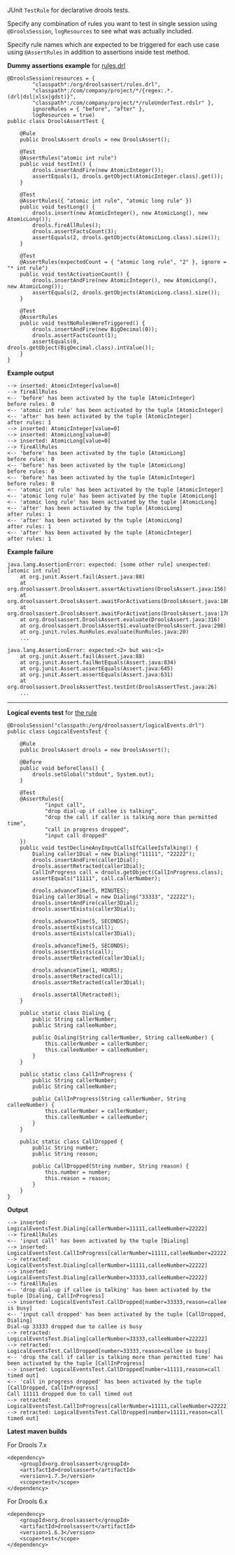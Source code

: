 JUnit `TestRule` for declarative drools tests.  

Specify any combination of rules you want to test in single session using `@DroolsSession`, `logResources` to see what was actually included.  

Specify rule names which are expected to be triggered for each use case using `@AssertRules` in addition to assertions inside test method.

**Dummy assertions example** for <a href="https://github.com/droolsassert/droolsassert/blob/master/src/test/resources/org/droolsassert/rules.drl">rules.drl</a>

	@DroolsSession(resources = {
			"classpath*:/org/droolsassert/rules.drl",
			"classpath*:/com/company/project/*/{regex:.*.(drl|dsl|xlsx|gdst)}",
			"classpath*:/com/company/project/*/ruleUnderTest.rdslr" },
			ignoreRules = { "before", "after" },
			logResources = true)
	public class DroolsAssertTest {
	
		@Rule
		public DroolsAssert drools = new DroolsAssert();
	
		@Test
		@AssertRules("atomic int rule")
		public void testInt() {
			drools.insertAndFire(new AtomicInteger());
			assertEquals(1, drools.getObject(AtomicInteger.class).get());
		}
	
		@Test
		@AssertRules({ "atomic int rule", "atomic long rule" })
		public void testLong() {
			drools.insert(new AtomicInteger(), new AtomicLong(), new AtomicLong());
			drools.fireAllRules();
			drools.assertFactsCount(3);
			assertEquals(2, drools.getObjects(AtomicLong.class).size());
		}
	
		@Test
		@AssertRules(expectedCount = { "atomic long rule", "2" }, ignore = "* int rule")
		public void testActivationCount() {
			drools.insertAndFire(new AtomicInteger(), new AtomicLong(), new AtomicLong());
			assertEquals(2, drools.getObjects(AtomicLong.class).size());
		}
	
		@Test
		@AssertRules
		public void testNoRulesWereTriggered() {
			drools.insertAndFire(new BigDecimal(0));
			drools.assertFactsCount(1);
			assertEquals(0, drools.getObject(BigDecimal.class).intValue());
		}
	}

**Example output**

	--> inserted: AtomicInteger[value=0]
	--> fireAllRules
	<-- 'before' has been activated by the tuple [AtomicInteger]
	before rules: 0
	<-- 'atomic int rule' has been activated by the tuple [AtomicInteger]
	<-- 'after' has been activated by the tuple [AtomicInteger]
	after rules: 1
	--> inserted: AtomicInteger[value=0]
	--> inserted: AtomicLong[value=0]
	--> inserted: AtomicLong[value=0]
	--> fireAllRules
	<-- 'before' has been activated by the tuple [AtomicLong]
	before rules: 0
	<-- 'before' has been activated by the tuple [AtomicLong]
	before rules: 0
	<-- 'before' has been activated by the tuple [AtomicInteger]
	before rules: 0
	<-- 'atomic int rule' has been activated by the tuple [AtomicInteger]
	<-- 'atomic long rule' has been activated by the tuple [AtomicLong]
	<-- 'atomic long rule' has been activated by the tuple [AtomicLong]
	<-- 'after' has been activated by the tuple [AtomicLong]
	after rules: 1
	<-- 'after' has been activated by the tuple [AtomicLong]
	after rules: 1
	<-- 'after' has been activated by the tuple [AtomicInteger]
	after rules: 1

**Example failure**

	java.lang.AssertionError: expected: [some other rule] unexpected: [atomic int rule]
		at org.junit.Assert.fail(Assert.java:88)
		at org.droolsassert.DroolsAssert.assertActivations(DroolsAssert.java:156)
		at org.droolsassert.DroolsAssert.awaitForActivations(DroolsAssert.java:186)
		at org.droolsassert.DroolsAssert.awaitForActivations(DroolsAssert.java:176)
		at org.droolsassert.DroolsAssert.evaluate(DroolsAssert.java:316)
		at org.droolsassert.DroolsAssert$1.evaluate(DroolsAssert.java:298)
		at org.junit.rules.RunRules.evaluate(RunRules.java:20)
		...
	
	java.lang.AssertionError: expected:<2> but was:<1>
		at org.junit.Assert.fail(Assert.java:88)
		at org.junit.Assert.failNotEquals(Assert.java:834)
		at org.junit.Assert.assertEquals(Assert.java:645)
		at org.junit.Assert.assertEquals(Assert.java:631)
		at org.droolsassert.DroolsAssertTest.testInt(DroolsAssertTest.java:26)
		...

---

**Logical events test** for <a href="https://github.com/droolsassert/droolsassert/blob/master/src/test/resources/org/droolsassert/logicalEvents.drl">the rule</a>

	@DroolsSession("classpath:/org/droolsassert/logicalEvents.drl")
	public class LogicalEventsTest {
	
		@Rule
		public DroolsAssert drools = new DroolsAssert();
	
		@Before
		public void beforeClass() {
			drools.setGlobal("stdout", System.out);
		}
	
		@Test
		@AssertRules({
				"input call",
				"drop dial-up if callee is talking",
				"drop the call if caller is talking more than permitted time",
				"call in progress dropped",
				"input call dropped"
		})
		public void testDeclineAnyInputCallsIfCalleeIsTalking() {
			Dialing caller1Dial = new Dialing("11111", "22222");
			drools.insertAndFire(caller1Dial);
			drools.assertRetracted(caller1Dial);
			CallInProgress call = drools.getObject(CallInProgress.class);
			assertEquals("11111", call.callerNumber);
	
			drools.advanceTime(5, MINUTES);
			Dialing caller3Dial = new Dialing("33333", "22222");
			drools.insertAndFire(caller3Dial);
			drools.assertExists(caller3Dial);
	
			drools.advanceTime(5, SECONDS);
			drools.assertExists(call);
			drools.assertExists(caller3Dial);
	
			drools.advanceTime(5, SECONDS);
			drools.assertExists(call);
			drools.assertRetracted(caller3Dial);
	
			drools.advanceTime(1, HOURS);
			drools.assertRetracted(call);
			drools.assertRetracted(caller3Dial);
	
			drools.assertAllRetracted();
		}
	
		public static class Dialing {
			public String callerNumber;
			public String calleeNumber;
	
			public Dialing(String callerNumber, String calleeNumber) {
				this.callerNumber = callerNumber;
				this.calleeNumber = calleeNumber;
			}
		}
	
		public static class CallInProgress {
			public String callerNumber;
			public String calleeNumber;
	
			public CallInProgress(String callerNumber, String calleeNumber) {
				this.callerNumber = callerNumber;
				this.calleeNumber = calleeNumber;
			}
		}
	
		public static class CallDropped {
			public String number;
			public String reason;
	
			public CallDropped(String number, String reason) {
				this.number = number;
				this.reason = reason;
			}
		}
	}

**Output**

	--> inserted: LogicalEventsTest.Dialing[callerNumber=11111,calleeNumber=22222]
	--> fireAllRules
	<-- 'input call' has been activated by the tuple [Dialing]
	--> inserted: LogicalEventsTest.CallInProgress[callerNumber=11111,calleeNumber=22222]
	--> retracted: LogicalEventsTest.Dialing[callerNumber=11111,calleeNumber=22222]
	--> inserted: LogicalEventsTest.Dialing[callerNumber=33333,calleeNumber=22222]
	--> fireAllRules
	<-- 'drop dial-up if callee is talking' has been activated by the tuple [Dialing, CallInProgress]
	--> inserted: LogicalEventsTest.CallDropped[number=33333,reason=callee is busy]
	<-- 'input call dropped' has been activated by the tuple [CallDropped, Dialing]
	Dial-up 33333 dropped due to callee is busy
	--> retracted: LogicalEventsTest.Dialing[callerNumber=33333,calleeNumber=22222]
	--> retracted: LogicalEventsTest.CallDropped[number=33333,reason=callee is busy]
	<-- 'drop the call if caller is talking more than permitted time' has been activated by the tuple [CallInProgress]
	--> inserted: LogicalEventsTest.CallDropped[number=11111,reason=call timed out]
	<-- 'call in progress dropped' has been activated by the tuple [CallDropped, CallInProgress]
	Call 11111 dropped due to call timed out
	--> retracted: LogicalEventsTest.CallInProgress[callerNumber=11111,calleeNumber=22222]
	--> retracted: LogicalEventsTest.CallDropped[number=11111,reason=call timed out]


**Latest maven builds**

For Drools 7.x  

    <dependency>
        <groupId>org.droolsassert</groupId>
        <artifactId>droolsassert</artifactId>
        <version>1.7.3</version>
        <scope>test</scope>
    </dependency>

For Drools 6.x  

    <dependency>
        <groupId>org.droolsassert</groupId>
        <artifactId>droolsassert</artifactId>
        <version>1.6.3</version>
        <scope>test</scope>
    </dependency>
